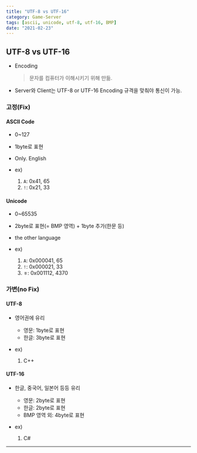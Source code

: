 ```yaml
---
title: "UTF-8 vs UTF-16"
category: Game-Server
tags: [ascii, unicode, utf-8, utf-16, BMP]
date: "2021-02-23"
---
```


## UTF-8 vs UTF-16

- Encoding
  > 문자를 컴퓨터가 이해시키기 위해 만듦.
- Server와 Client는 UTF-8 or UTF-16 Encoding 규격을 맞춰야 통신이 가능.

### 고정(Fix)

#### ASCII Code

- 0~127
- 1byte로 표현
- Only. English
- ex)

  1. `A`: 0x41, 65
  2. `!`: 0x21, 33

#### Unicode

- 0~65535
- 2byte로 표현(= BMP 영역) + 1byte 추가(한문 등)
- the other language
- ex)

  1. `A`: 0x000041, 65
  2. `!`: 0x000021, 33
  3. `ㅎ`: 0x001112, 4370

### 가변(no Fix)

#### UTF-8

- 영어권에 유리

  - 영문: 1byte로 표현
  - 한글: 3byte로 표현

- ex)

  1. C++

#### UTF-16

- 한글, 중국어, 일본어 등등 유리

  - 영문: 2byte로 표현
  - 한글: 2byte로 표현
  - BMP 영역 외: 4byte로 표현

- ex)

  1. C#

---
